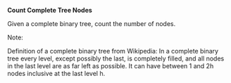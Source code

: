 **Count Complete Tree Nodes**

Given a complete binary tree, count the number of nodes.

Note:

Definition of a complete binary tree from Wikipedia:
In a complete binary tree every level, except possibly the last, is completely filled, and all nodes in the last level are as far left as possible. 
It can have between 1 and 2h nodes inclusive at the last level h.
